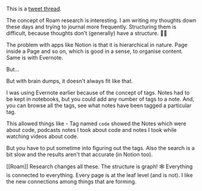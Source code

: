 This is a [tweet thread](https://twitter.com/aravindballa/status/1216286466302607360?s=21).

The concept of Roam research is interesting. I am writing my thoughts down these days and trying to journal more frequently. Structuring them is difficult, because thoughts don't (generally) have a structure. 📓💭

The problem with apps like Notion is that it is hierarchical in nature. Page inside a Page and so on, which is good in a sense, to organise content. Same is with Evernote.

But...

But with brain dumps, it doesn't always fit like that.

I was using Evernote earlier because of the concept of tags. Notes had to be kept in notebooks, but you could add any number of tags to a note. And, you can browse all the tags, see what notes have been tagged a particular tag.

This allowed things like - Tag named `code` showed the Notes which were about code, podcasts notes I took about code and notes I took while watching videos about code.

But you have to put sometime into figuring out the tags. Also the search is a bit slow and the results aren't that accurate (in Notion too).

[[Roam]] Research changes all these. The structure is graph! 🕸 Everything is connected to everything. <span class="highlight">Every page is at the leaf level (and is not)</span>. I like the new connections among things that are forming.
